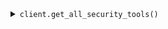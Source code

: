 <details><summary><code>client.get_all_security_tools()</code></summary>

#### Example:

<table>
	<tbody>
		<tr>
			<th width="441"><strong>Python</strong></td>
			<th width="441"><strong>REST</strong></td>
		</tr>
		<tr>
			<td>

```python
security_tools = await client.get_all_security_tools()
```
</td>
			<td>

```http
GET https://app.armorcode.com/user/tools/appsec-tools/status
```
</td>
		</tr>
	</tbody>
</table>

#### Response:

```json
[
    {
        "toolName": "Snyk",
        "toolType": "SCA/SAST/Container Security/IaC",
        "toolId": "SNYK",
        "configurationStatus": "ACTIVE",
        "integrations": 1,
        "operationalStatus": "ACTIVE",
        "scanStatus": null,
        "executionDate": 1721911072000,
        "version": [],
        "isAuditEnabled": true,
        "businessUnitId": null,
        "tenant": null,
        "productId": null,
        "subProductId": null,
        "isShareable": true,
        "operationalStatusMessage": "",
        "activeCount": 1,
        "inactiveCount": 0,
        "configErrorCount": 0
    }
]
```

</details>
